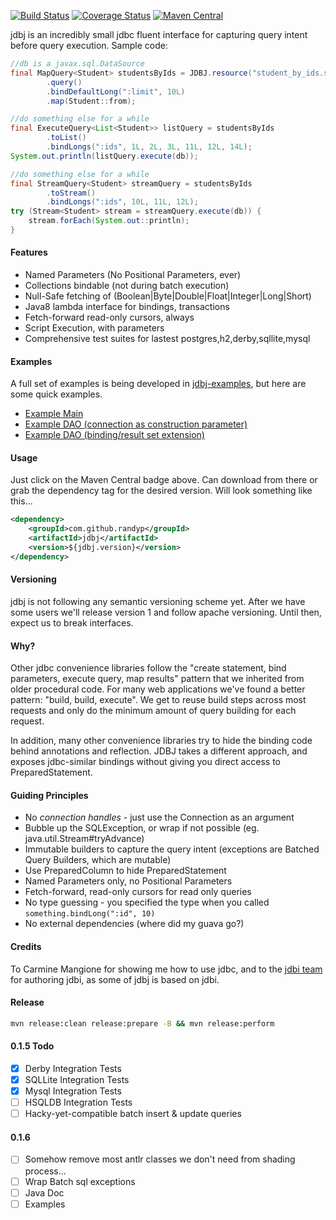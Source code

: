 [![Build Status](https://travis-ci.org/randyp/jdbj.svg?branch=master)](https://travis-ci.org/randyp/jdbj)
[![Coverage Status](https://coveralls.io/repos/randyp/jdbj/badge.svg?branch=master&service=github)](https://coveralls.io/github/randyp/jdbj?branch=master)
[![Maven Central](https://maven-badges.herokuapp.com/maven-central/com.github.randyp/jdbj/badge.svg)](https://maven-badges.herokuapp.com/maven-central/com.github.randyp/jdbj/)

jdbj is an incredibly small jdbc fluent interface for capturing query intent before query execution. Sample code:
``` java
//db is a javax.sql.DataSource
final MapQuery<Student> studentsByIds = JDBJ.resource("student_by_ids.sql")
        .query()
        .bindDefaultLong(":limit", 10L)
        .map(Student::from);

//do something else for a while
final ExecuteQuery<List<Student>> listQuery = studentsByIds
        .toList()
        .bindLongs(":ids", 1L, 2L, 3L, 11L, 12L, 14L);
System.out.println(listQuery.execute(db));

//do something else for a while
final StreamQuery<Student> streamQuery = studentsByIds
        .toStream()
        .bindLongs(":ids", 10L, 11L, 12L);
try (Stream<Student> stream = streamQuery.execute(db)) {
    stream.forEach(System.out::println);
}
```

#### Features
* Named Parameters (No Positional Parameters, ever)
* Collections bindable (not during batch execution)
* Null-Safe fetching of (Boolean|Byte|Double|Float|Integer|Long|Short)
* Java8 lambda interface for bindings, transactions
* Fetch-forward read-only cursors, always
* Script Execution, with parameters
* Comprehensive test suites for lastest postgres,h2,derby,sqllite,mysql

#### Examples
A full set of examples is being developed in [jdbj-examples](https://github.com/randyp/jdbj-examples), but here are some quick examples.

* [Example Main](src/test/java/com/github/randyp/jdbj/example/InformationSchemaMain.java)
* [Example DAO (connection as construction parameter)](src/test/java/com/github/randyp/jdbj/example/StudentDAO.java)
* [Example DAO (binding/result set extension)](src/test/java/com/github/randyp/jdbj/example/extension/MessageDAO.java)

#### Usage
Just click on the Maven Central badge above. Can download from there or grab the dependency tag for the desired version. Will look something like this...

``` xml
<dependency>
    <groupId>com.github.randyp</groupId>
    <artifactId>jdbj</artifactId>
    <version>${jdbj.version}</version>
</dependency>
```

#### Versioning
jdbj is not following any semantic versioning scheme yet. After we have some users we'll release version 1 and follow apache versioning. Until then, expect us to break interfaces.

#### Why?
Other jdbc convenience libraries follow the "create statement, bind parameters, execute query, map results" pattern that we inherited from older procedural code. For many web applications we've found a better pattern: "build, build, execute". We get to reuse build steps across most requests and only do the minimum amount of query building for each request.

In addition, many other convenience libraries try to hide the binding code behind annotations and reflection. JDBJ takes a different approach, and exposes jdbc-similar bindings without giving you direct access to PreparedStatement. 

#### Guiding Principles
* No *connection handles* - just use the Connection as an argument
* Bubble up the SQLException, or wrap if not possible (eg. java.util.Stream#tryAdvance)
* Immutable builders to capture the query intent (exceptions are Batched Query Builders, which are mutable)
* Use PreparedColumn to hide PreparedStatement
* Named Parameters only, no Positional Parameters
* Fetch-forward, read-only cursors for read only queries
* No type guessing - you specified the type when you called `something.bindLong(":id", 10)`
* No external dependencies (where did my guava go?)

#### Credits
To Carmine Mangione for showing me how to use jdbc, and to the [jdbi team](http://jdbi.org/) for authoring jdbi, as some of jdbj is based on jdbi.

#### Release
``` sh
mvn release:clean release:prepare -B && mvn release:perform
```

#### 0.1.5 Todo
* [x] Derby Integration Tests
* [x] SQLLite Integration Tests
* [x] Mysql Integration Tests
* [ ] HSQLDB Integration Tests
* [ ] Hacky-yet-compatible batch insert & update queries

#### 0.1.6
* [ ] Somehow remove most antlr classes we don't need from shading process...
* [ ] Wrap Batch sql exceptions
* [ ] Java Doc
* [ ] Examples
